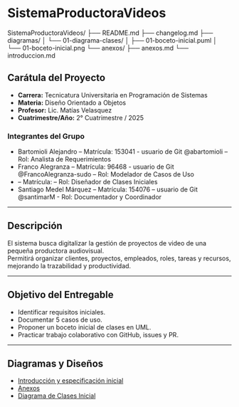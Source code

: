 # SistemaProductoraVideos

SistemaProductoraVideos/
├── README.md
├── changelog.md
├── diagramas/
│   └── 01-diagrama-clases/
│       ├── 01-boceto-inicial.puml
│       └── 01-boceto-inicial.png
└── anexos/
    ├── anexos.md
    └── introduccion.md


## Carátula del Proyecto
- **Carrera:** Tecnicatura Universitaria en Programación de Sistemas  
- **Materia:** Diseño Orientado a Objetos  
- **Profesor:** Lic. Matías Velasquez  
- **Cuatrimestre/Año:** 2° Cuatrimestre / 2025  

### Integrantes del Grupo
- Bartomioli Alejandro	 – Matrícula: 153041 - usuario de Git @abartomioli – Rol: Analista de Requerimientos  
- Franco Alegranza – Matrícula: 96468 - usuario de Git @FrancoAlegranza-sudo – Rol: Modelador de Casos de Uso  
-  – Matrícula:  – Rol: Diseñador de Clases Iniciales  
- Santiago Medel Márquez – Matrícula: 154076 –  usuario de Git @santimarM - Rol: Documentador y Coordinador  

---

## Descripción
El sistema busca digitalizar la gestión de proyectos de video de una pequeña productora audiovisual.  
Permitirá organizar clientes, proyectos, empleados, roles, tareas y recursos, mejorando la trazabilidad y productividad.  

---

## Objetivo del Entregable
- Identificar requisitos iniciales.  
- Documentar 5 casos de uso.  
- Proponer un boceto inicial de clases en UML.  
- Practicar trabajo colaborativo con GitHub, issues y PR.  

---

## Diagramas y Diseños
- [Introducción y especificación inicial](anexos/introduccion.md)  
- [Anexos](anexos/anexos.md)  
- [Diagrama de Clases Inicial](diagramas/01-diagrama-clases/01-boceto-inicial.png)

